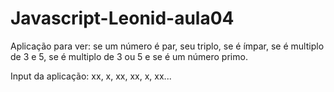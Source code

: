 # Javascript-Leonid-aula04

Aplicação para ver: se um número é par, seu triplo, se é ímpar, se é multiplo de 3 e 5, se é multiplo de 3 ou 5 e se é um número primo.

Input da aplicação: xx, x, xx, xx, x, xx...
